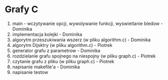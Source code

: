 # Grafy C
1. main - wczytywanie opcji, wywolywanie funkcji, wyswietlanie bledow - Dominika
2. implementacja kolejki - Dominika
3. algorytm przeszukiwania wszerz (w pliku algorithm.c) - Dominika
4. algorytm Dijsktry (w pliku algorithm.c) - Piotrek
5. generator grafu z parametrow - Dominika
6. rozdzielanie grafu spojnego na niespojny (w pliku graph.c) - Piotrek
7. czytanie grafu z pliku (w pliku graph.c) - Piotrek
8. napisanie makefile'a - Dominika
9. napisanie testow

